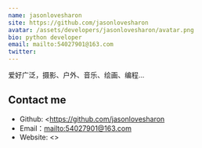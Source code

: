```yaml
---
name: jasonlovesharon
site: https://github.com/jasonlovesharon
avatar: /assets/developers/jasonlovesharon/avatar.png
bio: python developer
email: mailto:54027901@163.com
twitter:
---
```


爱好广泛，摄影、户外、音乐、绘画、编程...

## Contact me

- Github: <https://github.com/jasonlovesharon
- Email：<mailto:54027901@163.com>
- Website: <>  